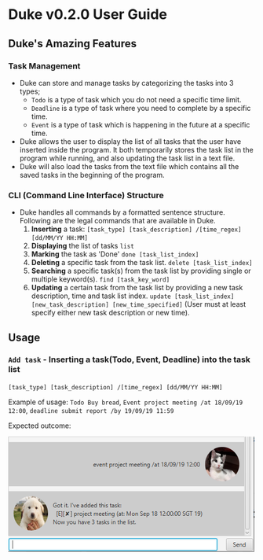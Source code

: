 # Duke v0.2.0 User Guide

## Duke's Amazing Features 

### Task Management
* Duke can store and manage tasks by categorizing the tasks into 3 types;
    * `Todo` is a type of task which you do not need a specific time limit.
    * `Deadline` is a type of task where you need to complete by a specific time.
    * `Event` is a type of task which is happening in the future at a specific time.
* Duke allows the user to display the list of all tasks that the user have inserted inside the program.
It both temporarily stores the task list in the program while running, and also updating the task list in a text file.
* Duke will also load the tasks from the text file which contains all the saved tasks in the beginning of the program.

### CLI (Command Line Interface) Structure
* Duke handles all commands by a formatted sentence structure. Following are the legal commands that are available in Duke.
    1. **Inserting** a task: `[task_type] [task_description] /[time_regex] [dd/MM/YY HH:MM]`
    1. **Displaying** the list of tasks `list`
    1. **Marking** the task as 'Done' `done [task_list_index]`
    1. **Deleting** a specific task from the task list. `delete [task_list_index]`
    1. **Searching** a specific task(s) from the task list by providing single or multiple keyword(s).
        `find [task_key_word]`
    1. **Updating** a certain task from the task list by providing a new task description, time and task list index.
    `update [task_list_index] [new_task_description] [new_time_specified]` (User must at least specify either new task description
    or new time).

## Usage

### `Add task` - Inserting a task(Todo, Event, Deadline) into the task list

`[task_type] [task_description] /[time_regex] [dd/MM/YY HH:MM]`

Example of usage: 
`Todo Buy bread`, `Event project meeting /at 18/09/19 12:00`, `deadline submit report /by 19/09/19 11:59`

Expected outcome:

![event_outcome](/docs/event.PNG)
